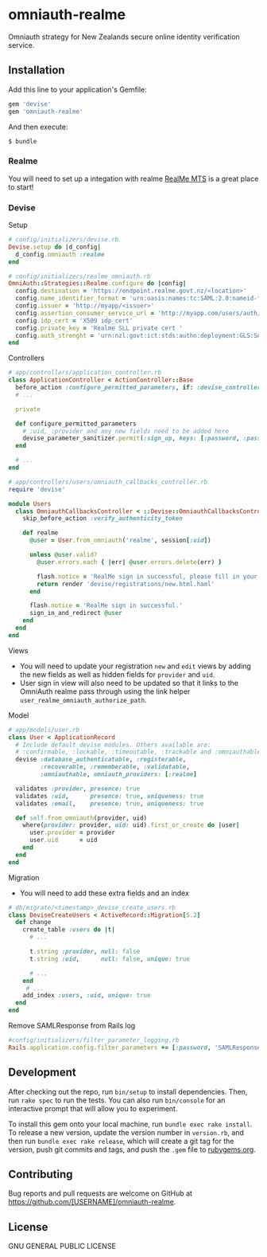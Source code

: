 # omniauth-realme
Omniauth strategy for New Zealands secure online identity verification service.

## Installation

Add this line to your application's Gemfile:

```ruby
gem 'devise'
gem 'omniauth-realme'
```

And then execute:

    $ bundle

### Realme

You will need to set up a integation with realme
[RealMe MTS](https://mts.realme.govt.nz/logon-mts/home) is a great place to start!

### Devise
Setup
```ruby
# config/initializers/devise.rb
Devise.setup do |d_config|
  d_config.omniauth :realme
end
```

```ruby
# config/initializers/realme_omniauth.rb
OmniAuth::Strategies::Realme.configure do |config|
  config.destination = 'https://endpoint.realme.govt.nz/<location>'                      # Realme endpoint
  config.name_identifier_format = 'urn:oasis:names:tc:SAML:2.0:nameid-format:persistent' # name_identifier_format
  config.issuer = 'http://myapp/<issuer>'                                                # Website issuer namespace
  config.assertion_consumer_service_url = 'http://myapp.com/users/auth/realme/callback'  # Callback url
  config.idp_cert = 'X509 idp_cert'                                                      # Cert used in response for validating the sender
  config.private_key = 'Realme SLL private cert '                                        # Sign the request saml and decrypt response
  config.auth_strenght = 'urn:nzl:govt:ict:stds:authn:deployment:GLS:SAML:2.0:ac:classes:ModStrength' # default Strenght
end
```

Controllers
```ruby
# app/controllers/application_controller.rb
class ApplicationController < ActionController::Base
  before_action :configure_permitted_parameters, if: :devise_controller?
  # ...

  private

  def configure_permitted_parameters
    # :uid, :provider and any new fields need to be added here
    devise_parameter_sanitizer.permit(:sign_up, keys: [:password, :password_confirmation, :email, :uid, :provider])
  end

  # ...
end
```

```ruby
# app/controllers/users/omniauth_callbacks_controller.rb
require 'devise'

module Users
  class OmniauthCallbacksController < ::Devise::OmniauthCallbacksController
    skip_before_action :verify_authenticity_token

    def realme
      @user = User.from_omniauth('realme', session[:uid])

      unless @user.valid?
        @user.errors.each { |err| @user.errors.delete(err) }

        flash.notice = 'RealMe sign in successful, please fill in your user details.'
        return render 'devise/registrations/new.html.haml'
      end

      flash.notice = 'RealMe sign in successful.'
      sign_in_and_redirect @user
    end
  end
end
```

Views
  - You will need to update your registration `new` and `edit` views by adding the new fields as well as hidden fields for `provider` and `uid`.
  - User sign in view will also need to be updated so that it links to the OmniAuth realme pass through using the link helper `user_realme_omniauth_authorize_path`.

Model
```ruby
# app/models/user.rb
class User < ApplicationRecord
  # Include default devise modules. Others available are:
  # :confirmable, :lockable, :timeoutable, :trackable and :omniauthable
  devise :database_authenticatable, :registerable,
         :recoverable, :rememberable, :validatable,
         :omniauthable, omniauth_providers: [:realme]

  validates :provider, presence: true
  validates :uid,      presence: true, uniqueness: true
  validates :email,    presence: true, uniqueness: true

  def self.from_omniauth(provider, uid)
    where(provider: provider, uid: uid).first_or_create do |user|
      user.provider = provider
      user.uid      = uid
    end
  end
end
```

Migration
  - You will need to add these extra fields and an index
```ruby
# db/migrate/<timestamp>_devise_create_users.rb
class DeviseCreateUsers < ActiveRecord::Migration[5.2]
  def change
    create_table :users do |t|
      # ...

      t.string :provider, null: false
      t.string :uid,      null: false, unique: true

      # ...
    end
     # ...
    add_index :users, :uid, unique: true
  end
end
```

Remove SAMLResponse from Rails log
```ruby
#config/initializers/filter_parameter_logging.rb
Rails.application.config.filter_parameters += [:password, 'SAMLResponse']
```

## Development

After checking out the repo, run `bin/setup` to install dependencies. Then, run `rake spec` to run the tests. You can also run `bin/console` for an interactive prompt that will allow you to experiment.

To install this gem onto your local machine, run `bundle exec rake install`. To release a new version, update the version number in `version.rb`, and then run `bundle exec rake release`, which will create a git tag for the version, push git commits and tags, and push the `.gem` file to [rubygems.org](https://rubygems.org).

## Contributing

Bug reports and pull requests are welcome on GitHub at https://github.com/[USERNAME]/omniauth-realme.

## License
  GNU GENERAL PUBLIC LICENSE
